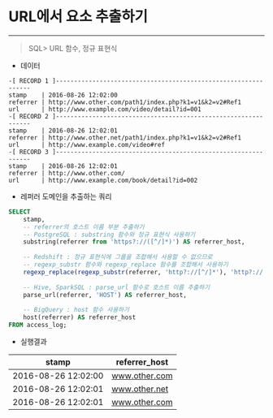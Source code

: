 # URL에서 요소 추출하기

---

> SQL> URL 함수, 정규 표현식

- 데이터

```text
-[ RECORD 1 ]---------------------------------------------------------------
stamp    | 2016-08-26 12:02:00
referrer | http://www.other.com/path1/index.php?k1=v1&k2=v2#Ref1
url      | http://www.example.com/video/detail?id=001
-[ RECORD 2 ]---------------------------------------------------------------
stamp    | 2016-08-26 12:02:01
referrer | http://www.other.net/path1/index.php?k1=v1&k2=v2#Ref1
url      | http://www.example.com/video#ref
-[ RECORD 3 ]---------------------------------------------------------------
stamp    | 2016-08-26 12:02:01
referrer | http://www.other.com/
url      | http://www.example.com/book/detail?id=002
```

- 레퍼러 도메인을 추출하는 쿼리

```sql
SELECT
	stamp,
	-- referrer의 호스트 이름 부분 추출하기
	-- PostgreSQL : substring 함수와 정규 표현식 사용하기
	substring(referrer from 'https?://([^/]*)') AS referrer_host,
	
	-- Redshift : 정규 표현식에 그룹을 조합해서 사용할 수 없으므로
	-- regexp_substr 함수와 regexp_replace 함수를 조합해서 사용하기
	regexp_replace(regexp_substr(referrer, 'http?://[^/]*'), 'http?://', '') AS referrer_host
	
	-- Hive, SparkSQL : parse_url 함수로 호스트 이름 추출하기
	parse_url(referrer, 'HOST') AS referrer_host,
	
	-- BigQuery : host 함수 사용하기
	host(referrer) AS referrer_host
FROM access_log;
```

- 실행결과

| stamp               | referrer_host |
| ------------------- | ------------- |
| 2016-08-26 12:02:00 | www.other.com |
| 2016-08-26 12:02:01 | www.other.net |
| 2016-08-26 12:02:01 | www.other.com |




